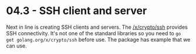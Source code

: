 # 04.3 - SSH client and server
Next in line is creating SSH clients and servers. The [/x/crypto/ssh][ssh-pkg] provides SSH connectivity. It's not one of the standard libraries so you need to `go get golang.org/x/crypto/ssh` before use. The package has example that we can use.






<!-- Links -->

[ssh-pkg]: https://godoc.org/golang.org/x/crypto/ssh